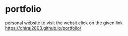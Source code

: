 # portfolio
personal website
 to visit the websit click on the given link
 https://dhiraj2803.github.io/portfolio/

